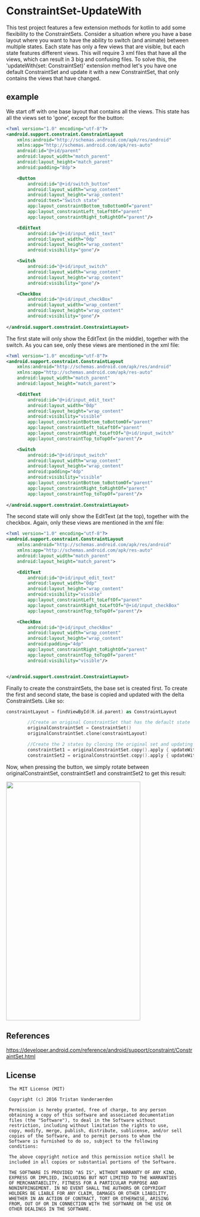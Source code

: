 # ConstraintSet-UpdateWith
This test project features a few extension methods for kotlin to add some flexibility to the ConstraintSets.
Consider a situation where you have a base layout where you want to have the ability to switch (and animate) between multiple states.
Each state has only a few views that are visible, but each state features different views. This will require 3 xml files that have all the views, which can result in 3 big and confusing files.
To solve this, the 'updateWith(set: ConstraintSet)' extension method let's you have one default ConstraintSet and update it with a new ConstraintSet, that only contains the views that have changed.

## example
We start off with one base layout that contains all the views. This state has all the views set to 'gone', except for the button:
```xml
<?xml version="1.0" encoding="utf-8"?>
<android.support.constraint.ConstraintLayout
    xmlns:android="http://schemas.android.com/apk/res/android"
    xmlns:app="http://schemas.android.com/apk/res-auto"
    android:id="@+id/parent"
    android:layout_width="match_parent"
    android:layout_height="match_parent"
    android:padding="8dp">

    <Button
        android:id="@+id/switch_button"
        android:layout_width="wrap_content"
        android:layout_height="wrap_content"
        android:text="Switch state"
        app:layout_constraintBottom_toBottomOf="parent"
        app:layout_constraintLeft_toLeftOf="parent"
        app:layout_constraintRight_toRightOf="parent"/>

    <EditText
        android:id="@+id/input_edit_text"
        android:layout_width="0dp"
        android:layout_height="wrap_content"
        android:visibility="gone"/>

    <Switch
        android:id="@+id/input_switch"
        android:layout_width="wrap_content"
        android:layout_height="wrap_content"
        android:visibility="gone"/>

    <CheckBox
        android:id="@+id/input_checkBox"
        android:layout_width="wrap_content"
        android:layout_height="wrap_content"
        android:visibility="gone"/>
    
</android.support.constraint.ConstraintLayout>
```

The first state will only show the EditText (in the middle), together with the switch. As you can see, only these views are mentioned in the xml file:
```xml
<?xml version="1.0" encoding="utf-8"?>
<android.support.constraint.ConstraintLayout
    xmlns:android="http://schemas.android.com/apk/res/android"
    xmlns:app="http://schemas.android.com/apk/res-auto"
    android:layout_width="match_parent"
    android:layout_height="match_parent">

    <EditText
        android:id="@+id/input_edit_text"
        android:layout_width="0dp"
        android:layout_height="wrap_content"
        android:visibility="visible"
        app:layout_constraintBottom_toBottomOf="parent"
        app:layout_constraintLeft_toLeftOf="parent"
        app:layout_constraintRight_toLeftOf="@+id/input_switch"
        app:layout_constraintTop_toTopOf="parent"/>

    <Switch
        android:id="@+id/input_switch"
        android:layout_width="wrap_content"
        android:layout_height="wrap_content"
        android:padding="4dp"
        android:visibility="visible"
        app:layout_constraintBottom_toBottomOf="parent"
        app:layout_constraintRight_toRightOf="parent"
        app:layout_constraintTop_toTopOf="parent"/>
    
</android.support.constraint.ConstraintLayout>
```

The second state will only show the EditText (at the top), together with the checkbox. Again, only these views are mentioned in the xml file:
```xml
<?xml version="1.0" encoding="utf-8"?>
<android.support.constraint.ConstraintLayout
    xmlns:android="http://schemas.android.com/apk/res/android"
    xmlns:app="http://schemas.android.com/apk/res-auto"
    android:layout_width="match_parent"
    android:layout_height="match_parent">

    <EditText
        android:id="@+id/input_edit_text"
        android:layout_width="0dp"
        android:layout_height="wrap_content"
        android:visibility="visible"
        app:layout_constraintLeft_toLeftOf="parent"
        app:layout_constraintRight_toLeftOf="@+id/input_checkBox"
        app:layout_constraintTop_toTopOf="parent"/>

    <CheckBox
        android:id="@+id/input_checkBox"
        android:layout_width="wrap_content"
        android:layout_height="wrap_content"
        android:padding="4dp"
        app:layout_constraintRight_toRightOf="parent"
        app:layout_constraintTop_toTopOf="parent"
        android:visibility="visible"/>


</android.support.constraint.ConstraintLayout>
```
Finally to create the constraintSets, the base set is created first. 
To create the first and second state, the base is copied and updated with the delta ConstraintSets. Like so: 

```Kotlin
constraintLayout = findViewById(R.id.parent) as ConstraintLayout

        //Create an original ConstraintSet that has the default state
        originalConstraintSet = ConstraintSet()
        originalConstraintSet.clone(constraintLayout)

        //Create the 2 states by cloning the original set and updating it with the constraints of the states
        constraintSet1 = originalConstraintSet.copy().apply { updateWith(this@MainActivity, R.layout.main_state_1) }
        constraintSet2 = originalConstraintSet.copy().apply { updateWith(this@MainActivity, R.layout.main_state_2) }
 ```
 
Now, when pressing the button, we simply rotate between originalConstraintSet, constraintSet1 and constraintSet2 to get this result:

<img src="https://raw.githubusercontent.com/tristanvda/ConstraintSet-UpdateWith/master/resources/demo.gif" width="360" height="640">

## References
https://developer.android.com/reference/android/support/constraint/ConstraintSet.html

## License
```
 The MIT License (MIT)

 Copyright (c) 2016 Tristan Vanderaerden

 Permission is hereby granted, free of charge, to any person
 obtaining a copy of this software and associated documentation
 files (the "Software"), to deal in the Software without
 restriction, including without limitation the rights to use,
 copy, modify, merge, publish, distribute, sublicense, and/or sell
 copies of the Software, and to permit persons to whom the
 Software is furnished to do so, subject to the following
 conditions:

 The above copyright notice and this permission notice shall be
 included in all copies or substantial portions of the Software.

 THE SOFTWARE IS PROVIDED "AS IS", WITHOUT WARRANTY OF ANY KIND,
 EXPRESS OR IMPLIED, INCLUDING BUT NOT LIMITED TO THE WARRANTIES
 OF MERCHANTABILITY, FITNESS FOR A PARTICULAR PURPOSE AND
 NONINFRINGEMENT. IN NO EVENT SHALL THE AUTHORS OR COPYRIGHT
 HOLDERS BE LIABLE FOR ANY CLAIM, DAMAGES OR OTHER LIABILITY,
 WHETHER IN AN ACTION OF CONTRACT, TORT OR OTHERWISE, ARISING
 FROM, OUT OF OR IN CONNECTION WITH THE SOFTWARE OR THE USE OR
 OTHER DEALINGS IN THE SOFTWARE.
```